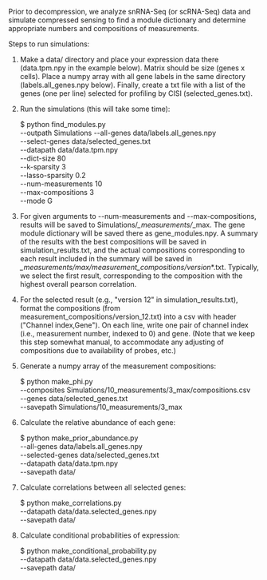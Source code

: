 Prior to decompression, we analyze snRNA-Seq (or scRNA-Seq) data and simulate compressed sensing to find a module dictionary and determine appropriate numbers and compositions of measurements.

Steps to run simulations:

1. Make a data/ directory and place your expression data there (data.tpm.npy in the example below). Matrix should be size (genes x cells). Place a numpy array with all gene labels in the same directory (labels.all_genes.npy below). Finally, create a txt file with a list of the genes (one per line) selected for profiling by CISI (selected_genes.txt).

2. Run the simulations (this will take some time):

	$ python find_modules.py \
	--outpath Simulations
	--all-genes data/labels.all_genes.npy \
	--select-genes data/selected_genes.txt \
	--datapath data/data.tpm.npy \
	--dict-size 80 \
	--k-sparsity 3 \
	--lasso-sparsity 0.2 \
	--num-measurements 10 \
	--max-compositions 3 \
	--mode G

3. For given arguments to --num-measurements and --max-compositions, results will be saved to Simulations/*_measurements/*_max. The gene module dictionary will be saved there as gene_modules.npy. A summary of the results with the best compositions will be saved in simulation_results.txt, and the actual compositions corresponding to each result included in the summary will be saved in *_measurements/*_max/measurement_compositions/version_*.txt. Typically, we select the first result, corresponding to the composition with the highest overall pearson correlation.

4. For the selected result (e.g., "version 12" in simulation_results.txt), format the compositions (from measurement_compositions/version_12.txt) into a csv with header ("Channel index,Gene"). On each line, write one pair of channel index (i.e., measurement number, indexed to 0) and gene. (Note that we keep this step somewhat manual, to accommodate any adjusting of compositions due to availability of probes, etc.)

5. Generate a numpy array of the measurement compositions:

	$ python make_phi.py \
	--composites Simulations/10_measurements/3_max/compositions.csv \
	--genes data/selected_genes.txt \
	--savepath Simulations/10_measurements/3_max


6. Calculate the relative abundance of each gene:

	$ python make_prior_abundance.py \
	--all-genes data/labels.all_genes.npy \
	--selected-genes data/selected_genes.txt \
	--datapath data/data.tpm.npy \
	--savepath data/


7. Calculate correlations between all selected genes:

	$ python make_correlations.py \
	--datapath data/data.selected_genes.npy \
	--savepath data/


8. Calculate conditional probabilities of expression:

	$ python make_conditional_probability.py \
	--datapath data/data.selected_genes.npy \
	--savepath data/
